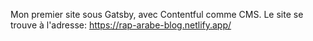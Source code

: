 Mon premier site sous Gatsby, avec Contentful comme CMS. Le site se trouve à l'adresse: https://rap-arabe-blog.netlify.app/
